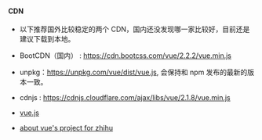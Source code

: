 #### CDN
* 以下推荐国外比较稳定的两个 CDN，国内还没发现哪一家比较好，目前还是建议下载到本地。
* BootCDN（国内） : https://cdn.bootcss.com/vue/2.2.2/vue.min.js
* unpkg：https://unpkg.com/vue/dist/vue.js, 会保持和 npm 发布的最新的版本一致。
* cdnjs : https://cdnjs.cloudflare.com/ajax/libs/vue/2.1.8/vue.min.js

* [vue.js](https://www.vue-js.com/)
* [about vue's project for zhihu](https://www.zhihu.com/question/38213423)

